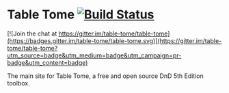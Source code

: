 # Table Tome [![Build Status](https://travis-ci.org/table-tome/table-tome.svg?branch=master)](https://travis-ci.org/table-tome/table-tome)

[![Join the chat at https://gitter.im/table-tome/table-tome](https://badges.gitter.im/table-tome/table-tome.svg)](https://gitter.im/table-tome/table-tome?utm_source=badge&utm_medium=badge&utm_campaign=pr-badge&utm_content=badge)

The main site for Table Tome, a free and open source DnD 5th Edition toolbox.
